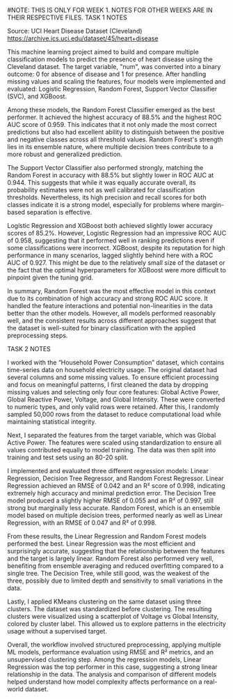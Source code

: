 #NOTE: THIS IS ONLY FOR WEEK 1. NOTES FOR OTHER WEEKS ARE IN THEIR RESPECTIVE FILES.
TASK 1 NOTES

Source: UCI Heart Disease Dataset (Cleveland) https://archive.ics.uci.edu/dataset/45/heart+disease

This machine learning project aimed to build and compare multiple classification models to predict the presence of heart disease using the Cleveland dataset. The target variable, "num", was converted into a binary outcome: 0 for absence of disease and 1 for presence. After handling missing values and scaling the features, four models were implemented and evaluated: Logistic Regression, Random Forest, Support Vector Classifier (SVC), and XGBoost.

Among these models, the Random Forest Classifier emerged as the best performer. It achieved the highest accuracy of 88.5% and the highest ROC AUC score of 0.959. This indicates that it not only made the most correct predictions but also had excellent ability to distinguish between the positive and negative classes across all threshold values. Random Forest's strength lies in its ensemble nature, where multiple decision trees contribute to a more robust and generalized prediction.

The Support Vector Classifier also performed strongly, matching the Random Forest in accuracy with 88.5% but slightly lower in ROC AUC at 0.944. This suggests that while it was equally accurate overall, its probability estimates were not as well calibrated for classification thresholds. Nevertheless, its high precision and recall scores for both classes indicate it is a strong model, especially for problems where margin-based separation is effective.

Logistic Regression and XGBoost both achieved slightly lower accuracy scores of 85.2%. However, Logistic Regression had an impressive ROC AUC of 0.958, suggesting that it performed well in ranking predictions even if some classifications were incorrect. XGBoost, despite its reputation for high performance in many scenarios, lagged slightly behind here with a ROC AUC of 0.927. This might be due to the relatively small size of the dataset or the fact that the optimal hyperparameters for XGBoost were more difficult to pinpoint given the tuning grid.

In summary, Random Forest was the most effective model in this context due to its combination of high accuracy and strong ROC AUC score. It handled the feature interactions and potential non-linearities in the data better than the other models. However, all models performed reasonably well, and the consistent results across different approaches suggest that the dataset is well-suited for binary classification with the applied preprocessing steps. 



TASK 2 NOTES

I worked with the “Household Power Consumption” dataset, which contains time-series data on household electricity usage. The original dataset had several columns and some missing values. To ensure efficient processing and focus on meaningful patterns, I first cleaned the data by dropping missing values and selecting only four core features: Global Active Power, Global Reactive Power, Voltage, and Global Intensity. These were converted to numeric types, and only valid rows were retained. After this, I randomly sampled 50,000 rows from the dataset to reduce computational load while maintaining statistical integrity.

Next, I separated the features from the target variable, which was Global Active Power. The features were scaled using standardization to ensure all values contributed equally to model training. The data was then split into training and test sets using an 80-20 split.

I implemented and evaluated three different regression models: Linear Regression, Decision Tree Regressor, and Random Forest Regressor. Linear Regression achieved an RMSE of 0.042 and an R² score of 0.998, indicating extremely high accuracy and minimal prediction error. The Decision Tree model produced a slightly higher RMSE of 0.055 and an R² of 0.997, still strong but marginally less accurate. Random Forest, which is an ensemble model based on multiple decision trees, performed nearly as well as Linear Regression, with an RMSE of 0.047 and R² of 0.998.

From these results, the Linear Regression and Random Forest models performed the best. Linear Regression was the most efficient and surprisingly accurate, suggesting that the relationship between the features and the target is largely linear. Random Forest also performed very well, benefiting from ensemble averaging and reduced overfitting compared to a single tree. The Decision Tree, while still good, was the weakest of the three, possibly due to limited depth and sensitivity to small variations in the data.

Lastly, I applied KMeans clustering on the same dataset using three clusters. The dataset was standardized before clustering. The resulting clusters were visualized using a scatterplot of Voltage vs Global Intensity, colored by cluster label. This allowed us to explore patterns in the electricity usage without a supervised target.

Overall, the workflow involved structured preprocessing, applying multiple ML models, performance evaluation using RMSE and R² metrics, and an unsupervised clustering step. Among the regression models, Linear Regression was the top performer in this case, suggesting a strong linear relationship in the data. The analysis and comparison of different models helped understand how model complexity affects performance on a real-world dataset.
